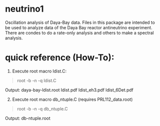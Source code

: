 # neutrino1
Oscillation analysis of Daya-Bay data.
Files in this package are intended to be used to analyze data of the Daya Bay reactor antineutrino experiment. There are condes to do a rate-only analysis and others to make a spectral analysis.


# quick reference (How-To):

1. Execute root macro ldist.C:

  > root -b -n -q ldist.C

  Output: daya-bay-ldist.root
          ldist.pdf
          ldist_eh3.pdf
          ldist_6Det.pdf

2. Execute root macro db_ntuple.C (requires PRL112_data.root)

  > root -b -n -q db_ntuple.C

   Output: db-ntuple.root


